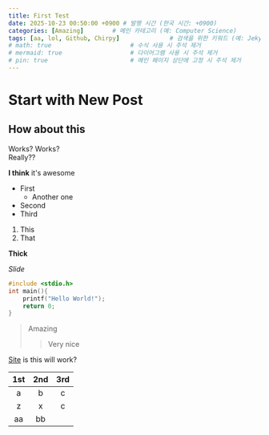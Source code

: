 ```yaml
---
title: First Test
date: 2025-10-23 00:50:00 +0900 # 발행 시간 (한국 시간: +0900)
categories: [Amazing]        # 메인 카테고리 (예: Computer Science)
tags: [aa, lol, Github, Chirpy]              # 검색을 위한 키워드 (예: Jekyll, GitHub, Chirpy)
# math: true                      # 수식 사용 시 주석 제거
# mermaid: true                   # 다이어그램 사용 시 주석 제거
# pin: true                       # 메인 페이지 상단에 고정 시 주석 제거
---
```


# Start with New Post
## How about this

Works? Works?  
Really??

**I think** it's awesome

* First
    * Another one
* Second
* Third

1. This
2. That

__Thick__

*Slide*

```c
#include <stdio.h>
int main(){
    printf("Hello World!");
    return 0;
}
```    

> Amazing
> > Very nice

[Site](https://ahri2nd.xyz) is this will work?

| 1st | 2nd | 3rd |
|:---:|:---:|:---:|
| a | b | c |
| z | x | c |
| aa | bb |
